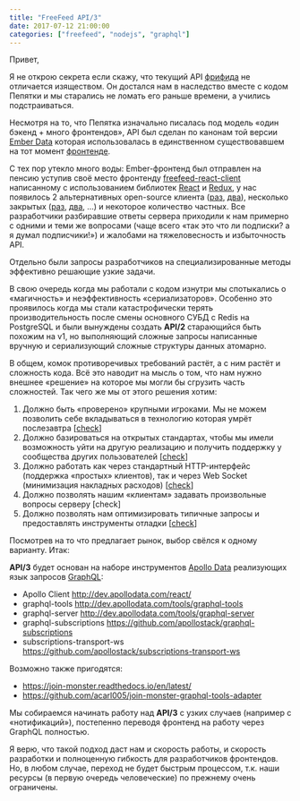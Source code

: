 ```yaml
---
title: "FreeFeed API/3"
date: 2017-07-12 21:00:00
categories: ["freefeed", "nodejs", "graphql"]
---
```


Привет,

Я не открою секрета если скажу, что текущий API [фрифида](https://freefeed.net/) не отличается изяществом. Он достался нам в наследство вместе с кодом Пепятки  и мы старались не ломать его раньше времени, а учились подстраиваться.

Несмотря на то, что Пепятка изначально писалась под модель «один бэкенд + много фронтендов», API был сделан по канонам той версии [Ember Data](https://github.com/emberjs/data) которая использовалась в единственном существовавшем на тот момент [фронтенде](https://github.com/pepyatka/pepyatka-html).

С тех пор утекло много воды: Ember-фронтенд был отправлен на пенсию уступив своё место фронтенду [freefeed-react-client](https://github.com/FreeFeed/freefeed-react-client) написанному с использованием библиотек [React](https://facebook.github.io/react/) и [Redux](http://redux.js.org/), у нас появилось 2 альтернативных open-source клиента ([раз,](https://github.com/SiTLar/pyt-vanilla-html) [два](https://github.com/clbn/freefeed-gamma)), несколько закрытых ([раз](https://itunes.apple.com/us/app/feediq/id1193070920?mt=8), [два](https://mokum.place/fs), …) и некоторое количество частных. Все разработчики разбиравшие ответы сервера приходили к нам примерно с одними и теми же вопросами (чаще всего «так это что ли подписки? а я думал подписчики!») и жалобами на тяжеловесность и избыточность API.

Отдельно были запросы разработчиков на специализированные методы эффективно решающие узкие задачи.

В свою очередь когда мы работали с кодом изнутри мы спотыкались о «магичность» и неэффективность «сериализаторов». Особенно это проявилось когда мы стали катастрофически терять производительность после смены основного СУБД с Redis на PostgreSQL и были вынуждены создать **API/2** старающийся быть похожим на v1, но выполняющий сложные запросы написанные вручную и сериализующий сложные структуры данных атомарно.

В общем, комок противоречивых требований растёт, а с ним растёт и сложность кода. Всё это наводит на мысль о том, что нам нужно внешнее «решение» на которое мы могли бы сгрузить часть сложностей. Так чего же мы от этого решения хотим:


1. Должно быть «проверено» крупными игроками. Мы не можем позволить себе вкладываться в технологию которая умрёт послезавтра [[check](https://dev-blog.apollodata.com/one-graphql-client-for-javascript-ios-and-android-64993c1b7991)]
2. Должно базироваться на открытых стандартах, чтобы мы имели возможность уйти на другую реализацию и получить поддержку у сообщества других пользователей [[check](https://facebook.github.io/graphql/)]
3. Должно работать как через стандартный HTTP-интерфейс (поддержка «простых» клиентов), так и через Web Socket (минимизация накладных расходов) [[check](https://github.com/apollographql/subscriptions-transport-ws)]
4. Должно позволять нашим «клиентам» задавать произвольные вопросы серверу [check]
5. Должно позволять нам оптимизировать типичные запросы и предоставлять инструменты отладки [[check](https://dev-blog.apollodata.com/apollo-client-developer-tools-ff89181ebcf)]

Посмотрев на то что предлагает рынок, выбор свёлся к одному варианту. Итак:

**API/3** будет основан на наборе инструментов [Apollo Data](http://www.apollodata.com/) реализующих язык запросов [GraphQL](http://graphql.org/):

- Apollo Client http://dev.apollodata.com/react/
- graphql-tools http://dev.apollodata.com/tools/graphql-tools
- graphql-server http://dev.apollodata.com/tools/graphql-server
- graphql-subscriptions https://github.com/apollostack/graphql-subscriptions
- subscriptions-transport-ws https://github.com/apollostack/subscriptions-transport-ws

Возможно также пригодятся:

- https://join-monster.readthedocs.io/en/latest/
- https://github.com/acarl005/join-monster-graphql-tools-adapter

Мы собираемся начинать работу над **API/3** c узких случаев (например с «нотификаций»), постепенно переводя фронтенд на работу через GraphQL полностью.

Я верю, что такой подход даст нам и скорость работы, и скорость разработки и полноценную гибкость для разработчиков фронтендов. Но, в любом случае, переход не будет быстрым процессом, т.к. наши ресурсы (в первую очередь человеческие) по прежнему очень ограничены.
